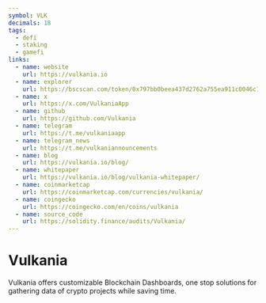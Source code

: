```yaml
---
symbol: VLK
decimals: 18
tags:
  - defi
  - staking
  - gamefi
links:
  - name: website
    url: https://vulkania.io
  - name: explorer
    url: https://bscscan.com/token/0x797bb0beea437d2762a755ea911c0046c1284568
  - name: x
    url: https://x.com/VulkaniaApp
  - name: github
    url: https://github.com/Vulkania
  - name: telegram
    url: https://t.me/vulkaniaapp
  - name: telegram_news
    url: https://t.me/vulkaniannouncements
  - name: blog
    url: https://vulkania.io/blog/
  - name: whitepaper
    url: https://vulkania.io/blog/vulkania-whitepaper/
  - name: coinmarketcap
    url: https://coinmarketcap.com/currencies/vulkania/
  - name: coingecko
    url: https://coingecko.com/en/coins/vulkania
  - name: source_code
    url: https://solidity.finance/audits/Vulkania/
---
```


# Vulkania

Vulkania offers customizable Blockchain Dashboards, one stop solutions for gathering data of crypto projects while saving time.
